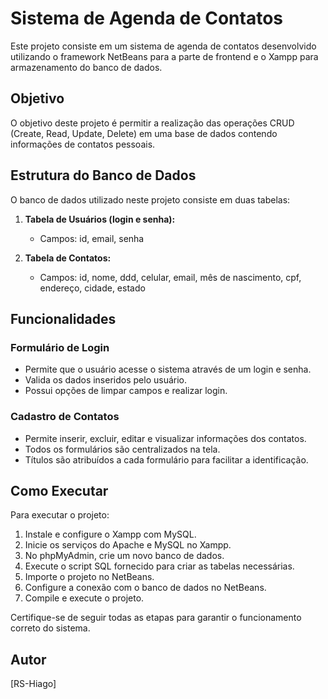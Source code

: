 # Sistema de Agenda de Contatos

Este projeto consiste em um sistema de agenda de contatos desenvolvido utilizando o framework NetBeans para a parte de frontend e o Xampp para armazenamento do banco de dados.

## Objetivo

O objetivo deste projeto é permitir a realização das operações CRUD (Create, Read, Update, Delete) em uma base de dados contendo informações de contatos pessoais.

## Estrutura do Banco de Dados

O banco de dados utilizado neste projeto consiste em duas tabelas:

1. **Tabela de Usuários (login e senha):**
   - Campos: id, email, senha

2. **Tabela de Contatos:**
   - Campos: id, nome, ddd, celular, email, mês de nascimento, cpf, endereço, cidade, estado

## Funcionalidades

### Formulário de Login
- Permite que o usuário acesse o sistema através de um login e senha.
- Valida os dados inseridos pelo usuário.
- Possui opções de limpar campos e realizar login.

### Cadastro de Contatos
- Permite inserir, excluir, editar e visualizar informações dos contatos.
- Todos os formulários são centralizados na tela.
- Títulos são atribuídos a cada formulário para facilitar a identificação.

## Como Executar

Para executar o projeto:

1. Instale e configure o Xampp com MySQL.
2. Inicie os serviços do Apache e MySQL no Xampp.
3. No phpMyAdmin, crie um novo banco de dados.
4. Execute o script SQL fornecido para criar as tabelas necessárias.
5. Importe o projeto no NetBeans.
6. Configure a conexão com o banco de dados no NetBeans.
7. Compile e execute o projeto.

Certifique-se de seguir todas as etapas para garantir o funcionamento correto do sistema.

## Autor

[RS-Hiago]
